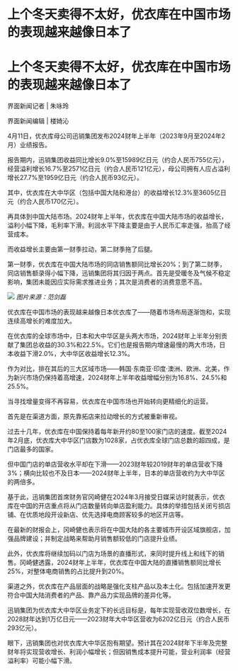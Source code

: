 # 上个冬天卖得不太好，优衣库在中国市场的表现越来越像日本了

# 上个冬天卖得不太好，优衣库在中国市场的表现越来越像日本了

界面新闻记者 | 朱咏玲

界面新闻编辑 | 楼婍沁

4月11日，优衣库母公司迅销集团发布2024财年上半年（2023年9月至2024年2月）业绩报告。

报告期内，迅销集团收益同比增长9.0%至15989亿日元（约合人民币755亿元），经营溢利增长16.7%至2571亿日元（约合人民币121亿元），母公司拥有人应占溢利增长27.7%至1959亿日元（约合人民币93亿元）。

其中，优衣库在大中华区（包括中国大陆和港台）的收益增长12.3%至3605亿日元（约合人民币170亿元）。

再具体到中国大陆市场。2024财年上半年，优衣库在中国大陆市场的收益增长，溢利小幅下降，毛利率下滑。利润水平下降主要是由于人民币汇率走强，抬高了经营成本。

而收益增长主要由第一财季拉动，第二财季拖了后腿。

第一财季，优衣库在中国大陆市场的同店销售额同比增长20%；到了第二财季，同店销售额录得小幅下降，迅销集团将其归因于两点。首先是受暖冬及气候不稳定影响，集团未能因应实际需求推进业务；其次是消费者的消费意愿不高。

![](https://inews.gtimg.com/om_bt/On8fproBnBMRjMg2TrwVnbCX75ZqMlg-3KxoInyAS07R4AA/1000)
_图片来源：范剑磊_

优衣库在中国市场的表现越来越像日本优衣库了——随着市场布局逐渐饱和，实现连续高增长的难度加大。

在优衣库的全球市场中，日本和大中华区是头两大市场，2024财年上半年分别贡献了集团总收益的30.3%和22.5%。它们也是报告期内增速最慢的两大市场，日本收益下滑2.0%，大中华区收益增长12.3%。

作为对比，排在其后的三大区域市场——韩国·东南亚·印度·澳洲、欧洲、北美，作为新兴市场仍保持着高增速，2024财年上半年收益增幅分别为16.8%、24.5%和25.5%。

当寻找增量变得不再容易，优衣库在中国市场也开始转向更精细化的运营。

首先是在渠道方面，原先靠拓店来拉动增长的方式被重新审视。

过去十几年，优衣库在中国保持着每年新开约80至100家门店的速度。截至2024年2月底，优衣库大中华区门店数为1028家，占优衣库全球门店总数的超四成，是门店最多的国家。

但中国门店的单店营收水平却在下滑——2023财年较2019财年的单店营收下降3%；横向比较也不及日本——2024财年上半年，日本的单店营收约为大中华区的两倍多。

基于此，迅销集团首席财务官冈崎健在2024年3月接受日媒采访时就表示，优衣库在中国的开店重点将从门店数量转向单店盈利能力。具体的举措包括关闭亏损店铺、在优质地段开设新店、优先选择电商顾客较多的地区开店等。

在最新的财报会上，冈崎健也表示将在中国大陆的各主要城市开设区域旗舰店，加强品牌建设；并制定战略来帮助月销售额较低的门店提升业绩。

此外，优衣库将继续加码以门店为场景的直播形式，来同时提升线上和线下的销售。冈崎健透露，2024财年上半年，优衣库在中国大陆的直播销售额同比增长25%，对整体电商销售的占比提升到20%。

渠道之外，优衣库在产品层面的战略是强化支柱产品以及本土化。包括加速开发更符合中国大陆消费者的产品、靠产品力实现品牌的差异化等。

迅销集团为优衣库大中华区业务定下的长远目标是，每年实现营收双位数增长，在2028财年达到1万亿日元——2023财年大中华区营收为6202亿日元（约合人民币293亿元）。

眼下，迅销集团也对优衣库大中华区抱有期望。预计其在2024财年下半年及完整财年将实现营收增长、利润小幅增长；但因销售成本提升可能，营业利润率（经营溢利率）可能小幅下滑。

